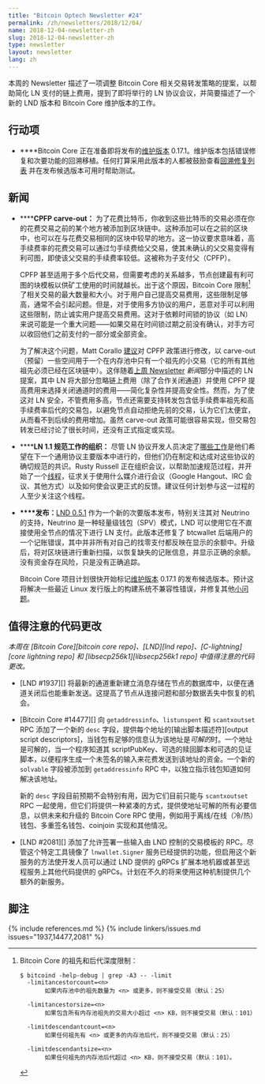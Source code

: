 ```yaml
---
title: "Bitcoin Optech Newsletter #24"
permalink: /zh/newsletters/2018/12/04/
name: 2018-12-04-newsletter-zh
slug: 2018-12-04-newsletter-zh
type: newsletter
layout: newsletter
lang: zh
---
```

本周的 Newsletter 描述了一项调整 Bitcoin Core 相关交易转发策略的提案，以帮助简化 LN 支付的链上费用，提到了即将举行的 LN 协议会议，并简要描述了一个新的 LND 版本和 Bitcoin Core 维护版本的工作。

## 行动项

- **<!--maintenance-release-->**Bitcoin Core 正在准备即将发布的[维护版本][maintenance release] 0.17.1。维护版本包括错误修复和次要功能的回溯移植。任何打算采用此版本的人都被鼓励查看[回溯修复列表][0.17.1 milestone] 并在发布候选版本可用时帮助测试。

## 新闻

- **<!--cpfp-carve-out-->****CPFP carve-out：** 为了花费比特币，你收到这些比特币的交易必须在你的花费交易之前的某个地方被添加到区块链中。这种添加可以在之前的区块中，也可以在与花费交易相同的区块中较早的地方。这一协议要求意味着，高手续费率的花费交易可以通过匀手续费给父交易，使其未确认的父交易变得有利可图，即使该父交易的手续费率较低。这被称为子支付父（CPFP）。

  CPFP 甚至适用于多个后代交易，但需要考虑的关系越多，节点创建最有利可图的块模板以供矿工使用的时间就越长。出于这个原因，Bitcoin Core 限制[^fn-cpfp-limits]了相关交易的最大数量和大小。对于用户自己提高交易费用，这些限制足够高，通常不会引起问题。但是，对于使用多方协议的用户，恶意对手可以利用这些限制，防止诚实用户提高交易费用。这对于依赖时间锁的协议（如 LN）来说可能是一个重大问题——如果交易在时间锁过期之前没有确认，对手方可以收回他们之前支付的一部分或全部资金。

  为了解决这个问题，Matt Corallo [建议][carve out thread]对 CPFP 政策进行修改，以 carve-out（预留）一些空间用于一个在内存池中只有一个祖先的小交易（它的所有其他祖先必须已经在区块链中）。这伴随着[上周 Newsletter][last week's newsletter] *新闻*部分中描述的 LN 提案，其中 LN 将大部分忽略链上费用（除了合作关闭通道）并使用 CPFP 提高费用来选择关闭通道时的费用——简化复杂性并提高安全性。然而，为了使这对 LN 安全，不管费用多高，节点还需要支持转发包含低手续费率祖先和高手续费率后代的交易包，以避免节点自动拒绝先前的交易，认为它们太便宜，从而看不到后续的费用增加。虽然 carve-out 政策可能很容易实现，但交易包转发已经讨论了很长时间，还没有正式指定或实现。

- **<!--organization-of-ln-1-1-specification-effort-->****LN 1.1 规范工作的组织：** 尽管 LN 协议开发人员决定了[哪些工作][ln1.1 accepted proposals]是他们希望在下一个通用协议主要版本中进行的，但他们仍在制定和达成对这些协议的确切规范的共识。Rusty Russell 正在组织会议，以帮助加速规范过程，并开始了一个[线程][ln spec meetings]，征求关于使用什么媒介进行会议（Google Hangout、IRC 会议、其他方式）以及如何使会议更正式的反馈。建议任何计划参与这一过程的人至少关注这个线程。

- **<!--releases-->****发布：**[LND 0.5.1][] 作为一个新的次要版本发布，特别关注其对 Neutrino 的支持，Neutrino 是一种轻量级钱包（SPV）模式，LND 可以使用它在不直接使用全节点的情况下进行 LN 支付。此版本还修复了 btcwallet 后端用户的一个记账错误，其中并非所有对自己的找零支付都反映在显示的余额中。升级后，将对区块链进行重新扫描，以恢复缺失的记账信息，并显示正确的余额。没有资金存在风险，只是没有正确追踪。

  Bitcoin Core 项目计划很快开始标记[维护版本][maintenance release] 0.17.1 的发布候选版本。预计这将解决一些最近 Linux 发行版上的构建系统不兼容性错误，并修复其他[小问题][0.17.1 milestone]。

[LND 0.5.1]: https://github.com/lightningnetwork/lnd/releases/tag/v0.5.1-beta

## 值得注意的代码更改

*本周在 [Bitcoin Core][bitcoin core repo]、[LND][lnd repo]、[C-lightning][core lightning repo] 和 [libsecp256k1][libsecp256k1 repo] 中值得注意的代码更改。*

- [LND #1937][] 将最新的通道重新建立消息存储在节点的数据库中，以便在通道关闭后也能重新发送。这提高了节点从连接问题和部分数据丢失中恢复的机会。

- [Bitcoin Core #14477][] 向 `getaddressinfo`、`listunspent` 和 `scantxoutset` RPC 添加了一个新的 `desc` 字段，提供每个地址的[输出脚本描述符][output script descriptors]，当钱包有足够的信息认为该地址是*可解的*时。一个地址是可解的，当一个程序知道其 scriptPubKey、可选的赎回脚本和可选的见证脚本，以便程序生成一个未签名的输入来花费发送到该地址的资金。一个新的 `solvable` 字段被添加到 `getaddressinfo` RPC 中，以独立指示钱包知道如何解决该地址。

  新的 `desc` 字段目前预期不会特别有用，因为它们目前只能与 `scantxoutset` RPC 一起使用，但它们将提供一种紧凑的方式，提供使地址可解的所有必要信息，以供未来和升级的 Bitcoin Core RPC 使用，例如用于离线/在线（冷/热）钱包、多重签名钱包、coinjoin 实现和其他情况。

- [LND #2081][] 添加了允许签署一些输入由 LND 控制的交易模板的 RPC。尽管这个特定工具镜像了 `lnwallet.Signer` 服务已经提供的功能，但启用这个新服务的方法使开发人员可以通过 LND 提供的 gRPCs 扩展本地机器或甚至远程服务上其他代码提供的 gRPCs。计划在不久的将来使用这种机制提供几个额外的新服务。

## 脚注

[^fn-cpfp-limits]:
    Bitcoin Core 的祖先和后代深度限制：

    ```text
    $ bitcoind -help-debug | grep -A3 -- -limit
      -limitancestorcount=<n>
           如果内存池中的祖先数量为 <n> 或更多，则不接受交易（默认：25）

      -limitancestorsize=<n>
           如果包含所有内存池祖先的交易大小超过 <n> KB，则不接受交易（默认：101）

      -limitdescendantcount=<n>
           如果任何祖先有 <n> 或更多的内存池后代，则不接受交易（默认：25）

      -limitdescendantsize=<n>
           如果任何祖先的内存池后代超过 <n> KB，则不接受交易（默认：101）。
    ```

{% include references.md %}
{% include linkers/issues.md issues="1937,14477,2081" %}

[maintenance release]: https://bitcoincore.org/en/lifecycle/#maintenance-releases
[last week's newsletter]: /zh/newsletters/2018/11/27/#simplified-fee-bumping-for-ln
[carve out thread]: https://lists.linuxfoundation.org/pipermail/bitcoin-dev/2018-November/016518.html
[ln1.1 accepted proposals]: https://github.com/lightningnetwork/lightning-rfc/wiki/Lightning-Specification-1.1-Proposal-States
[ln spec meetings]: https://lists.linuxfoundation.org/pipermail/lightning-dev/2018-November/001673.html
[0.17.1 milestone]: https://github.com/bitcoin/bitcoin/milestone/39?closed=1